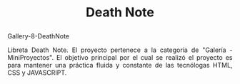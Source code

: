 # <p align="center">Death Note</p>
Gallery-8-DeathNote
<p align="justify"> Libreta Death Note. El proyecto pertenece a la categoría de "Galería - MiniProyectos". El objetivo principal por el cual se realizó el proyecto es para mantener una práctica fluida y constante de las tecnólogas HTML, CSS y JAVASCRIPT.</p>
